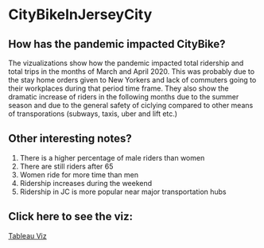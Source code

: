# CityBikeInJerseyCity

## How has the pandemic impacted CityBike?
The vizualizations show how the pandemic impacted total ridership and total trips in the months of March and April 2020. This was probably due to the stay home orders given to New Yorkers and lack of commuters going to their workplaces during that period time frame. 
They also show the dramatic increase of riders in the following months due to the summer season and due to the general safety of ciclying compared to other means of transporations (subways, taxis, uber and lift etc.)

## Other interesting notes? 
  1. There is a higher percentage of male riders than women
  2. There are still riders after 65
  3. Women ride for more time than men
  4. Ridership increases during the weekend
  5. Ridership in JC is more popular near major transportation hubs

## Click here to see the viz: 
[Tableau Viz](https://public.tableau.com/profile/alice.sartori#!/vizhome/CityBikeinJerseyCity/CityBikeserviceandincomesalaries)


